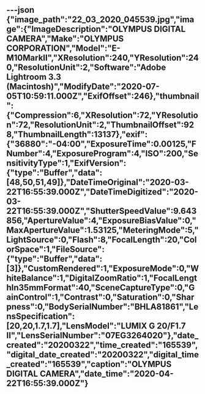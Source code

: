 ---json
{"image_path":"22_03_2020_045539.jpg","image":{"ImageDescription":"OLYMPUS DIGITAL CAMERA","Make":"OLYMPUS CORPORATION","Model":"E-M10MarkII","XResolution":240,"YResolution":240,"ResolutionUnit":2,"Software":"Adobe Lightroom 3.3 (Macintosh)","ModifyDate":"2020-07-05T10:59:11.000Z","ExifOffset":246},"thumbnail":{"Compression":6,"XResolution":72,"YResolution":72,"ResolutionUnit":2,"ThumbnailOffset":928,"ThumbnailLength":13137},"exif":{"36880":"-04:00","ExposureTime":0.00125,"FNumber":4,"ExposureProgram":4,"ISO":200,"SensitivityType":1,"ExifVersion":{"type":"Buffer","data":[48,50,51,49]},"DateTimeOriginal":"2020-03-22T16:55:39.000Z","DateTimeDigitized":"2020-03-22T16:55:39.000Z","ShutterSpeedValue":9.643856,"ApertureValue":4,"ExposureBiasValue":0,"MaxApertureValue":1.53125,"MeteringMode":5,"LightSource":0,"Flash":8,"FocalLength":20,"ColorSpace":1,"FileSource":{"type":"Buffer","data":[3]},"CustomRendered":1,"ExposureMode":0,"WhiteBalance":1,"DigitalZoomRatio":1,"FocalLengthIn35mmFormat":40,"SceneCaptureType":0,"GainControl":1,"Contrast":0,"Saturation":0,"Sharpness":0,"BodySerialNumber":"BHLA81861","LensSpecification":[20,20,1.7,1.7],"LensModel":"LUMIX G 20/F1.7 II","LensSerialNumber":"07EG3264020"},"date_created":"20200322","time_created":"165539","digital_date_created":"20200322","digital_time_created":"165539","caption":"OLYMPUS DIGITAL CAMERA","date_time":"2020-04-22T16:55:39.000Z"}
---
